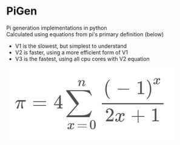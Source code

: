 # PiGen
Pi generation implementations in python  
Calculated using equations from pi's primary definition (below)  
* V1 is the slowest, but simplest to understand
* V2 is faster, using a more efficient form of V1
* V3 is the fastest, using all cpu cores with V2 equation  
  
![Primary definition](https://raw.githubusercontent.com/ThatAquarel/PiGen/main/def.PNG)
